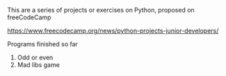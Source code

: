 This are a series of projects or exercises on Python, proposed on freeCodeCamp

https://www.freecodecamp.org/news/python-projects-junior-developers/

Programs finished so far

1. Odd or even
2. Mad libs game